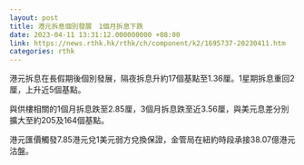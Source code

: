 ```yaml
---
layout: post
title: 港元拆息個別發展　1個月拆息下跌
date: 2023-04-11 13:31:12.000000000 +08:00
link: https://news.rthk.hk/rthk/ch/component/k2/1695737-20230411.htm
categories: rthk
---
```


港元拆息在長假期後個別發展，隔夜拆息升約17個基點至1.36厘。1星期拆息重回2厘，上升近5個基點。

與供樓相關的1個月拆息跌至2.85厘，3個月拆息跌至近3.56厘，與美元息差分別擴大至約205及164個基點。

港元匯價觸發7.85港元兌1美元弱方兌換保證，金管局在紐約時段承接38.07億港元沽盤。
